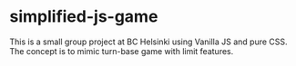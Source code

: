 # simplified-js-game

This is a small group project at BC Helsinki using Vanilla JS and pure CSS. The concept is to mimic turn-base game with limit features.

